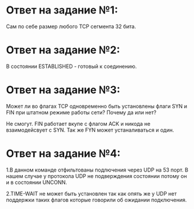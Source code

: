 # Ответ на задание №1:


Сам по себе размер любого TCP сегмента 32 бита.


# Ответ на задание №2:



В состоянии ESTABLISHED - готовый к соединению.


# Ответ на задание №3:

Может ли во флагах TCP одновременно быть установлены флаги SYN и FIN при штатном режиме работы сети?
Почему да или нет?

Не смогут.  FIN работает вкупе с флагом ACK и никода не взаимодейсвует с SYN. Так же FYN может устаналиваться и один.


# Ответ на задание №4:

1.В данном команде отфильтованы подлючения через UDP на 53 порт. В нашем случае у протокола UDP не подверждения состоянии потому он и в состоянии UNCONN.

2.TIME-WAIT не может быть установлен так как опять же у UDP  нет поддержки  таких флагов которые говорили об ожидании подключения.
